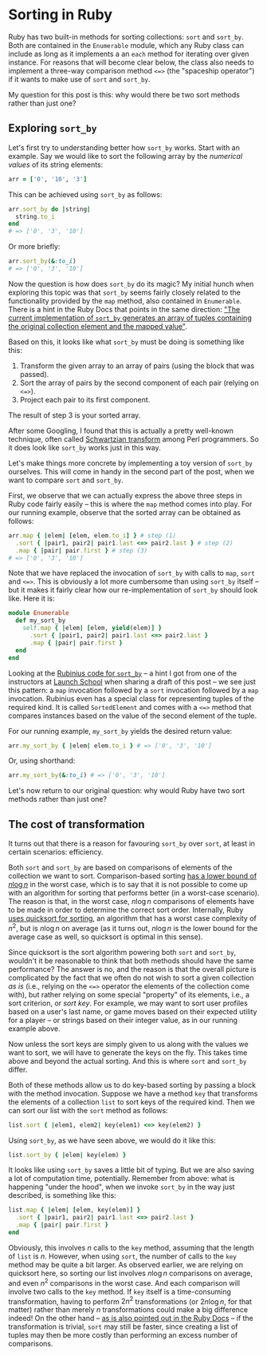 # Sorting in Ruby

Ruby has two built-in methods for sorting collections: `sort` and `sort_by`. Both are contained in the `Enumerable` module, which any Ruby class can include as long as it implements a an `each` method for iterating over given instance. For reasons that will become clear below, the class also needs to implement a three-way comparison method `<=>` (the "spaceship operator") if it wants to make use of `sort` and `sort_by`.

My question for this post is this: why would there be two sort methods rather than just one?

## Exploring `sort_by`

Let's first try to understanding better how `sort_by` works. Start with an example. Say we would like to sort the following array by the *numerical values* of its string elements:

```ruby
arr = ['0', '10', '3']
```

This can be achieved using `sort_by` as follows:

```ruby
arr.sort_by do |string|
  string.to_i
end
# => ['0', '3', '10']
```

Or more briefly:

```ruby
arr.sort_by(&:to_i)
# => ['0', '3', '10']
```

Now the question is how does `sort_by` do its magic? My initial hunch when exploring this topic was that `sort_by` seems fairly closely related to the functionality provided by the `map` method, also contained in `Enumerable`. There is a hint in the Ruby Docs that points in the same direction: ["The current implementation of `sort_by` generates an array of tuples containing the original collection element and the mapped value"](http://ruby-doc.org/core-2.4.1/Enumerable.html#method-i-sort_by).

Based on this, it looks like what `sort_by` must be doing is something like this:

1. Transform the given array to an array of pairs (using the block that was passed).
2. Sort the array of pairs by the second component of each pair (relying on `<=>`).
3. Project each pair to its first component.

The result of step 3 is your sorted array.

After some Googling, I found that this is actually a pretty well-known technique, often called [Schwartzian transform](https://en.wikipedia.org/wiki/Schwartzian_transform) among Perl programmers. So it does look like `sort_by` works just in this way.

Let's make things more concrete by implementing a toy version of `sort_by` ourselves. This will come in handy in the second part of the post, when we want to compare `sort` and `sort_by`.

First, we observe that we can actually express the above three steps in Ruby code fairly easily – this is where the `map` method comes into play. For our running example, observe that the sorted array can be obtained as follows:

```ruby
arr.map { |elem| [elem, elem.to_i] } # step (1)
  .sort { |pair1, pair2| pair1.last <=> pair2.last } # step (2)
  .map { |pair| pair.first } # step (3)
# => ['0', '3', '10']
```

Note that we have replaced the invocation of `sort_by` with calls to `map`, `sort` and `<=>`. This is obviously a lot more cumbersome than using `sort_by` itself – but it makes it fairly clear how our re-implementation of `sort_by` should look like. Here it is:

```ruby
module Enumerable
  def my_sort_by
    self.map { |elem| [elem, yield(elem)] }
      .sort { |pair1, pair2| pair1.last <=> pair2.last }
      .map { |pair| pair.first }
  end
end
```

Looking at the [Rubinius code for `sort_by`](https://github.com/rubinius/rubinius/blob/f9c2dffa4c894eea88abe1e476688df549a2bc4b/core/enumerable.rb#L351) – a hint I got from one of the instructors at [Launch School](http://launchschool.com) when sharing a draft of this post – we see just this pattern: a `map` invocation followed by a `sort` invocation followed by a `map` invocation. Rubinius even has a special class for representing tuples of the required kind. It is called `SortedElement` and comes with a `<=>` method that compares instances based on the value of the second element of the tuple.

For our running example, `my_sort_by` yields the desired return value:

```ruby
arr.my_sort_by { |elem| elem.to_i } # => ['0', '3', '10']
```

Or, using shorthand:

```ruby
arr.my_sort_by(&:to_i) # => ['0', '3', '10']
```

Let's now return to our original question: why would Ruby have two sort methods rather than just one?

## The cost of transformation

It turns out that there is a reason for favouring `sort_by` over `sort`, at least in certain scenarios: efficiency.

Both `sort` and `sort_by` are based on comparisons of elements of the collection we want to sort. Comparison-based sorting [has a lower bound of $n \log n$](https://www.cs.cmu.edu/~avrim/451f11/lectures/lect0913.pdf) in the worst case, which is to say that it is not possible to come up with an algorithm for sorting that performs better (in a worst-case scenario). The reason is that, in the worst case, $n \log n$ comparisons of elements have to be made in order to determine the correct sort order. Internally, Ruby [uses quicksort for sorting](https://www.igvita.com/2009/03/26/ruby-algorithms-sorting-trie-heaps/), an algorithm that has a worst case complexity of $n^2$, but is $n \log n$ on average (as it turns out, $n \log n$ is the lower bound for the average case as well, so quicksort is optimal in this sense).

Since quicksort is the sort algorithm powering both `sort` and `sort_by`, wouldn't it be reasonable to think that both methods should have the same performance? The answer is no, and the reason is that the overall picture is complicated by the fact that we often do not wish to sort a given collection *as is* (i.e., relying on the `<=>` operator the elements of the collection come with), but rather relying on some special "property" of its elements, i.e., a sort criterion, or *sort key*. For example, we may want to sort user profiles based on a user's last name, or game moves based on their expected utility for a player – or strings based on their integer value, as in our running example above.

Now unless the sort keys are simply given to us along with the values we want to sort, we will have to generate the keys on the fly. This takes time above and beyond the actual sorting. And this is where `sort` and `sort_by` differ.

Both of these methods allow us to do key-based sorting by passing a block with the method invocation. Suppose we have a method `key` that transforms the elements of a collection `list` to sort keys of the required kind. Then we can sort our list with the `sort` method as follows:  

```ruby
list.sort { |elem1, elem2| key(elem1) <=> key(elem2) }
```

Using `sort_by`, as we have seen above, we would do it like this:

```ruby
list.sort_by { |elem| key(elem) }
```

It looks like using `sort_by` saves a little bit of typing. But we are also saving a lot of computation time, potentially. Remember from above: what is happening "under the hood", when we invoke `sort_by` in the way just described, is something like this:

```ruby
list.map { |elem| [elem, key(elem)] }
  .sort { |pair1, pair2| pair1.last <=> pair2.last }
  .map { |pair| pair.first }
end
```

Obviously, this involves $n$ calls to the `key` method, assuming that the length of `list` is $n$. However, when using `sort`, the number of calls to the `key` method may be quite a bit larger. As observed earlier, we are relying on quicksort here, so sorting our list involves $n\log n$ comparisons on average, and even $n^2$ comparisons in the worst case. And each comparison will involve two calls to the `key` method. If `key` itself is a time-consuming transformation, having to perform $2n^2$ transformations (or $2n\log n$, for that matter) rather than merely $n$ transformations could make a big difference indeed! On the other hand – [as is also pointed out in the Ruby Docs](http://ruby-doc.org/core-2.4.1/Enumerable.html#method-i-sort_by) – if the transformation is trivial, `sort` may still be faster, since creating a list of tuples may then be more costly than performing an excess number of comparisons.
